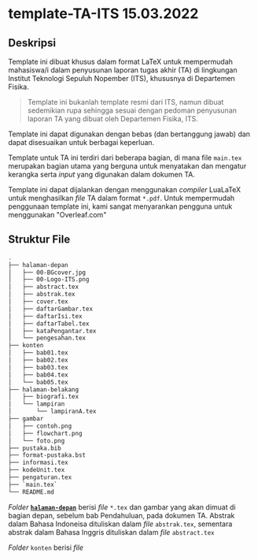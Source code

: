 # template-TA-ITS 15.03.2022

## Deskripsi

Template ini dibuat khusus dalam format LaTeX untuk mempermudah mahasiswa/i 
dalam penyusunan laporan tugas akhir (TA) di lingkungan Institut Teknologi
Sepuluh Nopember (ITS), khususnya di Departemen Fisika.

> Template ini bukanlah template resmi dari ITS, namun dibuat sedemikian rupa
sehingga sesuai dengan pedoman penyusunan laporan TA yang dibuat oleh
Departemen Fisika, ITS.

Template ini dapat digunakan dengan bebas (dan bertanggung jawab) dan dapat 
disesuaikan untuk berbagai keperluan.

Template untuk TA ini terdiri dari beberapa bagian, di mana file `main.tex`
merupakan bagian utama yang berguna untuk menyatakan dan mengatur kerangka
serta *input* yang digunakan dalam dokumen TA. 

Template ini dapat dijalankan dengan menggunakan *compiler* LuaLaTeX untuk 
menghasilkan *file* TA dalam format `*.pdf`. Untuk mempermudah penggunaan
template ini, kami sangat menyarankan pengguna untuk menggunakan "Overleaf.com"

## Struktur File

```bash
.
├── halaman-depan             
│   ├── 00-BGcover.jpg
│   ├── 00-Logo-ITS.png
│   ├── abstract.tex
│   ├── abstrak.tex
│   ├── cover.tex
│   ├── daftarGambar.tex
│   ├── daftarIsi.tex
│   ├── daftarTabel.tex
│   ├── kataPengantar.tex
│   └── pengesahan.tex
├── konten
│   ├── bab01.tex
│   ├── bab02.tex
│   ├── bab03.tex
│   ├── bab04.tex
│   └── bab05.tex
├── halaman-belakang
│   ├── biografi.tex
│   └── lampiran
│       └── lampiranA.tex
├── gambar
│   ├── contoh.png
│   ├── flowchart.png
│   └── foto.png
├── pustaka.bib
├── format-pustaka.bst
├── informasi.tex              
├── kodeUnit.tex
├── pengaturan.tex
├── `main.tex`
└── README.md
```

*Folder* **[`halaman-depan`](./halaman-depan)** berisi *file* `*.tex` dan gambar yang akan dimuat di bagian depan,
sebelum bab Pendahuluan, pada dokumen TA. Abstrak dalam Bahasa Indoneisa dituliskan dalam 
*file* `abstrak.tex`, sementara abstrak dalam Bahasa Inggris dituliskan dalam *file* `abstract.tex`

*Folder* `konten` berisi *file* 
